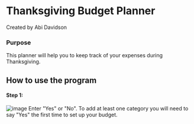 # Thanksgiving Budget Planner

Created by Abi Davidson 

### Purpose
This planner will help you to keep track of your expenses during Thanksgiving. 

## How to use the program
#### Step 1:
![image](https://github.com/abidavidson/Thanksgiving-Budget/assets/146354813/606abff0-34c7-428e-9253-9e899deb3a24)
Enter "Yes" or "No". To add at least one category you will need to say "Yes" the first time to set up your budget.


